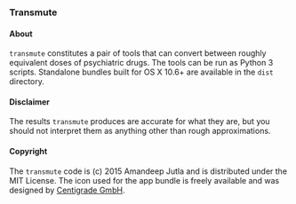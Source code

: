 ### Transmute

#### About
`transmute` constitutes a pair of tools that can convert between roughly equivalent doses of psychiatric drugs. The tools can be run as Python 3 scripts. Standalone bundles built for OS X 10.6+ are available in the `dist` directory.

#### Disclaimer
The results `transmute` produces are accurate for what they are, but you should not interpret them as anything other than rough approximations.

#### Copyright
The `transmute` code is (c) 2015 Amandeep Jutla and is distributed under the MIT License. The icon used for the app bundle is freely available and was designed by [Centigrade GmbH](http://www.centigrade.de/blog/en/article/free-medical-icons/).